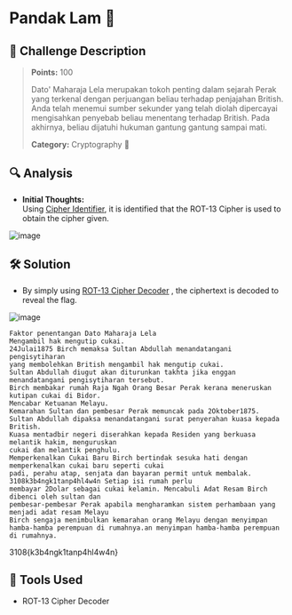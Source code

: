 # Pandak Lam 🧮

## 🧾 Challenge Description
> **Points:** 100   
>  
> Dato' Maharaja Lela merupakan tokoh penting dalam sejarah Perak yang terkenal dengan perjuangan beliau terhadap penjajahan British. Anda telah menemui sumber sekunder yang telah diolah dipercayai mengisahkan penyebab beliau menentang terhadap British. Pada akhirnya, beliau dijatuhi hukuman gantung gantung sampai mati.
>  
> **Category:** Cryptography 🧮


## 🔍 Analysis
- **Initial Thoughts:**  
Using [Cipher Identifier](https://www.dcode.fr/cipher-identifier), it is identified that the ROT-13 Cipher is used to obtain the cipher given.

![image](https://github.com/user-attachments/assets/80706fdc-cc6f-4a0a-99a9-7982508ae883)



## 🛠️ Solution
- By simply using [ROT-13 Cipher Decoder](https://www.dcode.fr/rot-13-cipher) , the ciphertext is decoded to reveal the flag.

![image](https://github.com/user-attachments/assets/4effbdae-9a14-43e7-a961-12d70a24bac2)
```
Faktor penentangan Dato Maharaja Lela
Mengambil hak mengutip cukai.
24Julai1875 Birch memaksa Sultan Abdullah menandatangani pengisytiharan
yang membolehkan British mengambil hak mengutip cukai.
Sultan Abdullah diugut akan diturunkan takhta jika enggan menandatangani pengisytiharan tersebut.
Birch membakar rumah Raja Ngah Orang Besar Perak kerana meneruskan kutipan cukai di Bidor.
Mencabar Ketuanan Melayu.
Kemarahan Sultan dan pembesar Perak memuncak pada 2Oktober1875.
Sultan Abdullah dipaksa menandatangani surat penyerahan kuasa kepada British.
Kuasa mentadbir negeri diserahkan kepada Residen yang berkuasa melantik hakim, menguruskan
cukai dan melantik penghulu.
Memperkenalkan Cukai Baru Birch bertindak sesuka hati dengan memperkenalkan cukai baru seperti cukai
padi, perahu atap, senjata dan bayaran permit untuk membalak. 3108k3b4ngk1tanp4hl4w4n Setiap isi rumah perlu
membayar 2Dolar sebagai cukai kelamin. Mencabuli Adat Resam Birch dibenci oleh sultan dan
pembesar-pembesar Perak apabila mengharamkan sistem perhambaan yang menjadi adat resam Melayu
Birch sengaja menimbulkan kemarahan orang Melayu dengan menyimpan hamba-hamba perempuan di rumahnya.an menyimpan hamba-hamba perempuan di rumahnya.
```
3108{k3b4ngk1tanp4hl4w4n}
  
## 🧰 Tools Used
- ROT-13 Cipher Decoder
